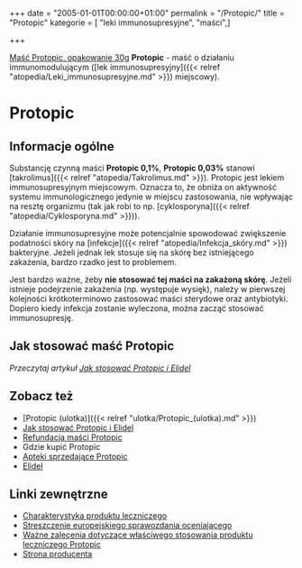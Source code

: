 +++
date = "2005-01-01T00:00:00+01:00"
permalink = "/Protopic/"
title = "Protopic"
kategorie = [ "leki immunosupresyjne", "maści",]

+++

[Maść Protopic, opakowanie 30g](/images/Protopic.jpg) **Protopic** - maść o działaniu immunomodulującym ([lek immunosupresyjny]({{< relref "atopedia/Leki_immunosupresyjne.md" >}}) miejscowy).

Protopic
========

Informacje ogólne
-----------------

Substancję czynną maści **Protopic 0,1%**, **Protopic 0,03%** stanowi [takrolimus]({{< relref "atopedia/Takrolimus.md" >}}). Protopic jest lekiem immunosupresyjnym miejscowym. Oznacza to, że obniża on aktywność systemu immunologicznego jedynie w miejscu zastosowania, nie wpływając na resztę organizmu (tak jak robi to np. [cyklosporyna]({{< relref "atopedia/Cyklosporyna.md" >}})).

Działanie immunosupresyjne może potencjalnie spowodować zwiększenie podatności skóry na [infekcje]({{< relref "atopedia/Infekcja_skóry.md" >}}) bakteryjne. Jeżeli jednak lek stosuje się na skórę bez istniejącego zakażenia, bardzo rzadko jest to problemem.

Jest bardzo ważne, żeby **nie stosować tej maści na zakażoną skórę**. Jeżeli istnieje podejrzenie zakażenia (np. występuje wysięk), należy w pierwszej kolejności krótkoterminowo zastosować maści sterydowe oraz antybiotyki. Dopiero kiedy infekcja zostanie wyleczona, można zacząć stosować immunosupresję.

Jak stosować maść Protopic
--------------------------

*Przeczytaj artykuł [Jak stosować Protopic i Elidel](/atopedia/Jak_stosować_Protopic_i_Elidel)*

Zobacz też
----------

-   [Protopic (ulotka)]({{< relref "ulotka/Protopic_(ulotka).md" >}})
-   [Jak stosować Protopic i Elidel](/atopedia/Jak_stosować_Protopic_i_Elidel)
-   [Refundacja maści Protopic](/atopedia/Refundacja_maści_Protopic)
-   Gdzie kupić Protopic
-   [Apteki sprzedające Protopic](/atopedia/Apteki_sprzedające_Protopic)
-   [Elidel](/atopedia/Elidel)

Linki zewnętrzne
----------------

-   [Charakterystyka produktu leczniczego](http://www.ema.europa.eu/docs/pl_PL/document_library/EPAR_-_Product_Information/human/000374/WC500046824.pdf)
-   [Streszczenie europejskiego sprawozdania oceniającego](http://www.ema.europa.eu/docs/pl_PL/document_library/EPAR_-_Summary_for_the_public/human/000374/WC500046825.pdf)
-   [Ważne zalecenia dotyczące właściwego stosowania produktu leczniczego Protopic](http://www.urpl.gov.pl/system/article_attachments/attachments/3202/original/120423_DHCP_ver_PL_04May12_Final_approved.pdf?1336739340)
-   [Strona producenta](http://www.astellas.eu/)
